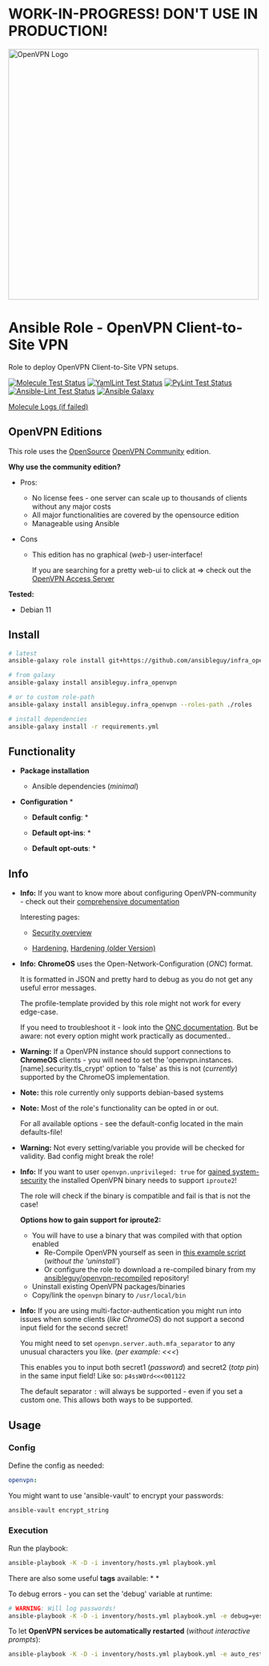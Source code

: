 # WORK-IN-PROGRESS! DON'T USE IN PRODUCTION!

<a href="https://openvpn.net/community/">
<img src="https://upload.wikimedia.org/wikipedia/commons/thumb/f/f5/OpenVPN_logo.svg/1280px-OpenVPN_logo.svg.png" alt="OpenVPN Logo" width="500"/>
</a>

# Ansible Role - OpenVPN Client-to-Site VPN

Role to deploy OpenVPN Client-to-Site VPN setups.

[![Molecule Test Status](https://badges.ansibleguy.net/infra_openvpn.molecule.svg)](https://github.com/ansibleguy/_meta_cicd/blob/latest/templates/usr/local/bin/cicd/molecule.sh.j2)
[![YamlLint Test Status](https://badges.ansibleguy.net/infra_openvpn.yamllint.svg)](https://github.com/ansibleguy/_meta_cicd/blob/latest/templates/usr/local/bin/cicd/yamllint.sh.j2)
[![PyLint Test Status](https://badges.ansibleguy.net/infra_openvpn.pylint.svg)](https://github.com/ansibleguy/_meta_cicd/blob/latest/templates/usr/local/bin/cicd/pylint.sh.j2)
[![Ansible-Lint Test Status](https://badges.ansibleguy.net/infra_openvpn.ansiblelint.svg)](https://github.com/ansibleguy/_meta_cicd/blob/latest/templates/usr/local/bin/cicd/ansiblelint.sh.j2)
[![Ansible Galaxy](https://badges.ansibleguy.net/galaxy.badge.svg)](https://galaxy.ansible.com/ui/standalone/roles/ansibleguy/infra_openvpn)

[Molecule Logs (if failed)](https://badges.ansibleguy.net/log/molecule_infra_openvpn_test.log)

## OpenVPN Editions

This role uses the [OpenSource](https://github.com/OpenVPN/openvpn) [OpenVPN Community](https://openvpn.net/community/) edition.

**Why use the community edition?**

* Pros:
  * No license fees - one server can scale up to thousands of clients without any major costs
  * All major functionalities are covered by the opensource edition
  * Manageable using Ansible

* Cons
  * This edition has no graphical (_web-_) user-interface!
    
    If you are searching for a pretty web-ui to click at => check out the [OpenVPN Access Server](https://openvpn.net/access-server/)


**Tested:**
* Debian 11

## Install

```bash
# latest
ansible-galaxy role install git+https://github.com/ansibleguy/infra_openvpn

# from galaxy
ansible-galaxy install ansibleguy.infra_openvpn

# or to custom role-path
ansible-galaxy install ansibleguy.infra_openvpn --roles-path ./roles

# install dependencies
ansible-galaxy install -r requirements.yml
```

## Functionality

* **Package installation**
  * Ansible dependencies (_minimal_)


* **Configuration**
  * 


  * **Default config**:
    * 
 

  * **Default opt-ins**:
    * 


  * **Default opt-outs**:
    * 

## Info

* **Info:** If you want to know more about configuring OpenVPN-community - check out their [comprehensive documentation](https://community.openvpn.net/openvpn/wiki)

  Interesting pages:

  * [Security overview](https://community.openvpn.net/openvpn/wiki/SecurityOverview)

  * [Hardening](https://openvpn.net/community-resources/hardening-openvpn-security/), [Hardening (older Version)](https://community.openvpn.net/openvpn/wiki/Hardening)

* **Info:** **ChromeOS** uses the Open-Network-Configuration (_ONC_) format.

  It is formatted in JSON and pretty hard to debug as you do not get any useful error messages.

  The profile-template provided by this role might not work for every edge-case.

  If you need to troubleshoot it - look into the [ONC documentation](https://chromium.googlesource.com/chromium/src/+/main/components/onc/docs/onc_spec.md#OpenVPN-type).
  But be aware: not every option might work practically as documented..


* **Warning:** If a OpenVPN instance should support connections to **ChromeOS** clients - you will need to set the 'openvpn.instances.[name].security.tls_crypt' option to 'false' as this is not (_currently_) supported by the ChromeOS implementation.


* **Note:** this role currently only supports debian-based systems


* **Note:** Most of the role's functionality can be opted in or out.

  For all available options - see the default-config located in the main defaults-file!


* **Warning:** Not every setting/variable you provide will be checked for validity. Bad config might break the role!


* **Info:** If you want to user `openvpn.unprivileged: true` for [gained system-security](https://openvpn.net/community-resources/hardening-openvpn-security/) the installed OpenVPN binary needs to support `iproute2`!

  The role will check if the binary is compatible and fail is that is not the case!

  **Options how to gain support for iproute2:**

  * You will have to use a binary that was compiled with that option enabled
    * Re-Compile OpenVPN yourself as seen in [this example script](https://github.com/ansibleguy/openvpn-recompiled/blob/main/scripts/build.sh) (_without the 'uninstall'_)
    * Or configure the role to download a re-compiled binary from my [ansibleguy/openvpn-recompiled](https://github.com/ansibleguy/openvpn-recompiled) repository!
  * Uninstall existing OpenVPN packages/binaries
  * Copy/link the `openvpn` binary to `/usr/local/bin`


* **Info:** If you are using multi-factor-authentication you might run into issues when some clients (_like ChromeOS_) do not support a second input field for the second secret!

  You might need to set `openvpn.server.auth.mfa_separator` to any unusual characters you like. (_per example: <<<_)

  This enables you to input both secret1 (_password_) and secret2 (_totp pin_) in the same input field! Like so: `p4ssW0rd<<<001122`

  The default separator `:` will always be supported - even if you set a custom one. This allows both ways to be supported.

## Usage

### Config

Define the config as needed:

```yaml
openvpn:

```

You might want to use 'ansible-vault' to encrypt your passwords:
```bash
ansible-vault encrypt_string
```

### Execution

Run the playbook:
```bash
ansible-playbook -K -D -i inventory/hosts.yml playbook.yml
```

There are also some useful **tags** available:
* 
*

To debug errors - you can set the 'debug' variable at runtime:
```bash
# WARNING: Will log passwords!
ansible-playbook -K -D -i inventory/hosts.yml playbook.yml -e debug=yes
```

To let **OpenVPN services be automatically restarted** (_without interactive prompts_):
```bash
ansible-playbook -K -D -i inventory/hosts.yml playbook.yml -e auto_restart=yes
```

